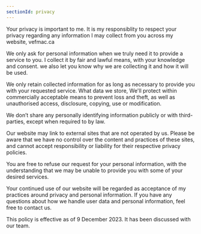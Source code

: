 ```yaml
---
sectionId: privacy
---
```


Your privacy is important to me. It is my responsiblity to respect your privacy regarding any information I may collect from you across my website, vefmac.ca

We only ask for personal information when we truly need it to provide a service to you. I collect it by fair and lawful means, with your knowledge and consent. we also let you know why we are collecting it and how it will be used.

We only retain collected information for as long as necessary to provide you with your requested service. What data we store, We'll protect within commercially acceptable means to prevent loss and theft, as well as unauthorised access, disclosure, copying, use or modification.

We don’t share any personally identifying information publicly or with third-parties, except when required to by law.

Our website may link to external sites that are not operated by us. Please be aware that we have no control over the content and practices of these sites, and cannot accept responsibility or liability for their respective privacy policies.

You are free to refuse our request for your personal information, with the understanding that we may be unable to provide you with some of your desired services.

Your continued use of our website will be regarded as acceptance of my practices around privacy and personal information. If you have any questions about how we handle user data and personal information, feel free to contact us.

This policy is effective as of 9 December 2023. It has been discussed with our team.
